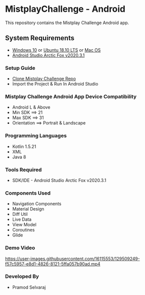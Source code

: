 # MistplayChallenge - Android

This repository contains the Mistplay Challenge Android app.<br>

## System Requirements

- [Windows 10](https://www.microsoft.com/en-in/software-download/windows10)
  or [Ubuntu 18.10 LTS](https://ubuntu.com/#download)
  or [Mac OS](https://www.apple.com/in/macos/catalina/)
- [Android Studio Arctic Fox v2020.3.1](https://developer.android.com/studio/intro)

### Setup Guide

* [Clone Mistplay Challenge Repo](https://github.com/pramod279/MistplayChallenge)
* Import the Project & Run In Android Studio

### Mistplay Challenge Android App Device Compatibility

* Android L & Above
* Min SDK ==> 21
* Max SDK ==> 31
* Orientation ==> Portrait & Landscape

### Programming Languages

* Kotlin 1.5.21
* XML
* Java 8

### Tools Required

* SDK/IDE - Android Studio Arctic Fox v2020.3.1

### Components Used

* Navigation Components
* Material Design
* Diff Util
* Live Data
* View Model
* Coroutines
* Glide

### Demo Video

https://user-images.githubusercontent.com/16115553/129509249-f57c5957-e8d1-4826-8121-5ffa057b90ad.mp4

### Developed By

* Pramod Selvaraj